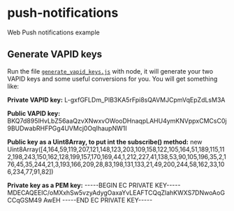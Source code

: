 # push-notifications

Web Push notifications example

## Generate VAPID keys

Run the file [`generate_vapid_keys.js`](https://github.com/5pilow/push-notifications/blob/master/generate_vapid_keys.js) with node, it will generate your two VAPID keys and some useful conversions for you.
You will get something like:

**Private VAPID key:**
L-gxfGFLDm_PIB3KA5rFpi8sQAVMJCpmVqEpZdLsM3A

**Public VAPID key:**
BKQ7d895lHvLbZ56aaQzvXNwxvOWooDHnaqpLAHU4ymKNVppxCMCsC0j9BUDwabRHFPGg4UVMcj0OqIhaupNW1I

**Public key as a Uint8Array, to put int the subscribe() method:**
new Uint8Array([4,164,59,119,207,121,148,123,203,109,158,122,105,164,51,189,115,112,198,243,150,162,128,199,157,170,169,44,1,212,227,41,138,53,90,105,196,35,2,176,45,35,244,21,3,193,166,209,28,83,198,131,133,21,49,200,244,58,162,33,106,234,77,91,82])

**Private key as a PEM key:**
-----BEGIN EC PRIVATE KEY-----
MDECAQEEIC/oMXxhSw5vzyAdygOaxaYvLEAFTCQqZlahKWXS7DNwoAoGCCqGSM49
AwEH
-----END EC PRIVATE KEY-----
